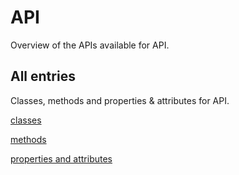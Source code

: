 [
This is a templated file. Adding content to this file may result in it being
reverted. Instead, if you want to place additional content, create an
"overview_content.md" file in `docs/` directory. The Sphinx tool will
pick up on the content and merge the content.
]: #

#  API

Overview of the APIs available for  API.

## All entries

Classes, methods and properties & attributes for
 API.

[classes](https://cloud.google.com/python/docs/reference/google-cloud-bigquery-datapolicies/latest/summary_class.html)

[methods](https://cloud.google.com/python/docs/reference/google-cloud-bigquery-datapolicies/latest/summary_method.html)

[properties and
attributes](https://cloud.google.com/python/docs/reference/google-cloud-bigquery-datapolicies/latest/summary_property.html)
